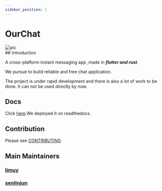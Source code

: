 ```yaml
---
sidebar_position: 1
---
```


# OurChat

<div style={{ textAlign: "center" }}>
  <img
    src="https://raw.githubusercontent.com/SkyUOI/OurChat/refs/heads/main/resource/logo.png"
    alt="pic"
    style={{ width: "400px" }}
  ></img>
</div>
## Introduction

A cross-platform instant messaging app ,made in **_flutter and rust_**.

We pursue to build reliable and free chat application.

The project is under rapid development and there is also a lot of work to be done. It can not be used directly by now.

## Docs

Click [here](ourchat.rtfd.io/).We deployed it on readthedocs.

## Contribution

Please see [CONTRIBUTING](https://ourchat.readthedocs.io/en/latest/docs/development/contributing.html)

## Main Maintainers

### [limuy](../../developers/intro#sky_emperor)

### [senlinjun](../../developers/intro#ui_master)
